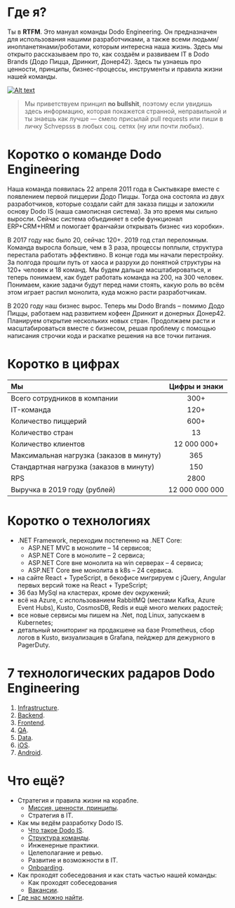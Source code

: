 # Где я?

Ты в **RTFM**. Это мануал команды Dodo Engineering. Он предназначен для использования нашими разработчиками, а также всеми людьми/инопланетянами/роботами, которым интересна наша жизнь. Здесь мы открыто рассказываем про то, как создаём и развиваем IT в Dodo Brands (Додо Пицца, Дринкит, Донер42). Здесь ты узнаешь про ценности, принципы, бизнес-процессы, инструменты и правила жизни нашей команды.

[![Alt text](https://habrastorage.org/webt/dq/fk/lx/dqfklxfcw8pvmqisgolywi9xytg.png)](http://dodo.dev/)

> Мы приветствуем принцип **no bullshit**, поэтому если увидишь здесь информацию, которая покажется странной, неправильной и ты знаешь как лучше — смело присылай pull requests или пиши в личку Schvepsss в любых соц. сетях (ну или почти любых).

# Коротко о команде Dodo Engineering

Наша команда появилась 22 апреля 2011 года в Сыктывкаре вместе с появлением первой пиццерии Додо Пиццы. Тогда она состояла из двух разработчиков, которые создали сайт для заказа пиццы и заложили основу Dodo IS (наша самописная система). За это время мы сильно выросли. Сейчас система объединяет в себе функционал ERP+CRM+HRM и помогает франчайзи открывать бизнес «из коробки».

В 2017 году нас было 20, сейчас 120+. 2019 год стал переломным. Команда выросла больше, чем в 3 раза, процессы поплыли, структура перестала работать эффективно. В конце года мы начали перестройку. За полгода прошли путь от хаоса и разрухи до понятной структуры на 120+ человек и 18 команд. Мы будем дальше масштабироваться, и теперь понимаем, как будет работать команда на 200, на 300 человек. Понимаем, какие задачи будут перед нами стоять, какую роль во всём этом играет распил монолита, куда можно расти разработчикам.

В 2020 году наш бизнес вырос. Теперь мы Dodo Brands – помимо Додо Пиццы, работаем над развитием кофеен Дринкит и донерных Донер42. Планируем открытие нескольких новых стран. Продолжаем расти и масштабироваться вместе с бизнесом, решая проблему с помощью написания строчки кода и раскатке решения на все точки питания.

# Коротко в цифрах

| Мы | Цифры и знаки|
|:------------- |:---------------:|
| Всего сотрудников в компании | 300+ |
|IT-команда | 120+ |
|Количество пиццерий | 600+ |
|Количество стран | 13 |
|Количество клиентов | 12 000 000+ |
|Максимальная нагрузка (заказов в минуту) | 365 |
|Стандартная нагрузка (заказов в минуту) | 150 |
|RPS | 2800 |
|Выручка в 2019 году (рублей) | 12 000 000 000 |

# Коротко о технологиях

* .NET Framework, переходим постепенно на .NET Core:
  * ASP.NET MVC в монолите – 14 сервисов;
  * ASP.NET Core в монолите – 2 сервиса;
  * ASP.NET Core вне монолита на win серверах – 4 сервиса;
  * ASP.NET Core вне монолита в k8s – 24 сервиса.
* на сайте React + TypeScript, в бекофисе мигрируем с jQuery, Angular первых версий тоже на React + TypeScript;
* 36 баз MySql на кластерах, кроме dev окружений;
* всё на Azure, с использованием RabbitMQ (местами Kafka, Azure Event Hubs), Kusto, CosmosDB, Redis и ещё много мелких радостей;
* все новые сервисы мы пишем на .Net, под Linux, запускаем в Kubernetes;
* детальный мониторинг на продакшене на базе Prometheus, сбор логов в Kusto, визуализация в Grafana, пейджер для дежурного в PagerDuty.

# 7 технологических радаров Dodo Engineering

1. [Infrastructure](https://radar.thoughtworks.com/?sheetId=https://docs.google.com/spreadsheets/d/1ztSpWjMYITWqemHAWOQvKZif308NzDSKsqmdBAA8EE4&sheetName=Jun%2C%202020).
2. [Backend](https://radar.thoughtworks.com/?sheetId=https%3A%2F%2Fdocs.google.com%2Fspreadsheets%2Fd%2F18Q1uHEuyqqS3tttHHnHXBX1HGoKZ2QfSirTsPyiClTM%2Fedit%23gid%3D0).
3. [Frontend](https://radar.thoughtworks.com/?sheetId=https%3A%2F%2Fdocs.google.com%2Fspreadsheets%2Fd%2F15B0mJaxj8gdS4opGCsn42w3PeIAV0YCfVeEFzzcFe5w%2Fedit%23gid%3D0).
4. [QA](https://radar.thoughtworks.com/?sheetId=https%3A%2F%2Fdocs.google.com%2Fspreadsheets%2Fd%2F1Us_0_jAawz2CvGw2QWSNBBdkTszFEHU3OBIaCoBakkI%2Fedit%23gid%3D0).
5. [Data](https://radar.thoughtworks.com/?sheetId=https%3A%2F%2Fdocs.google.com%2Fspreadsheets%2Fd%2F1AlBKLqQbfXnw4GOdcsnfmWDt8gpGyp2VuezmvnsLMTo%2Fedit%23gid%3D0).
6. [iOS](https://radar.thoughtworks.com/?sheetId=https%3A%2F%2Fdocs.google.com%2Fspreadsheets%2Fd%2F1675l-O8_tuO15uGCYaevKwvuTAvLbY2GdLNwzzPSX7c%2Fedit%23gid%3D0).
7. [Android](https://radar.thoughtworks.com/?sheetId=https%3A%2F%2Fdocs.google.com%2Fspreadsheets%2Fd%2F1Gfjm3g3-u-WrZsynq7trQ3PiqQJozf7ceNy6wdUvxYk%2Fedit%23gid%3D0).

# Что ещё?

* Стратегия и правила жизни на корабле.
  * [Миссия, ценности, принципы](%D0%9C%D0%B8%D1%81%D1%81%D0%B8%D1%8F%2C%20%D1%86%D0%B5%D0%BD%D0%BD%D0%BE%D1%81%D1%82%D0%B8%20%D0%B8%20%D0%BF%D1%80%D0%B8%D0%BD%D1%86%D0%B8%D0%BF%D1%8B.md).
  * Стратегия в IT.
* Как мы ведём разработку Dodo IS.
  * [Что такое Dodo IS](https://habr.com/ru/company/dododev/blog/506136/).
  * [Структура команды](%D0%A1%D1%82%D1%80%D1%83%D0%BA%D1%82%D1%83%D1%80%D0%B0%20%D0%BA%D0%BE%D0%BC%D0%B0%D0%BD%D0%B4%D1%8B.md).
  * Инженерные практики.
  * Целеполагание и ревью.
  * Развитие и возможности в IT.
  * [Onboarding](https://habr.com/ru/company/dododev/blog/510382/).
* Как проходят собеседования и как стать частью нашей команды:
  * Как проходят собеседования
  * [Вакансии](https://dodo.dev/manager#jobs).
* [Где нас можно найти](%D0%93%D0%B4%D0%B5%20%D0%BD%D0%B0%D1%81%20%D0%BC%D0%BE%D0%B6%D0%BD%D0%BE%20%D0%BD%D0%B0%D0%B9%D1%82%D0%B8.md).
